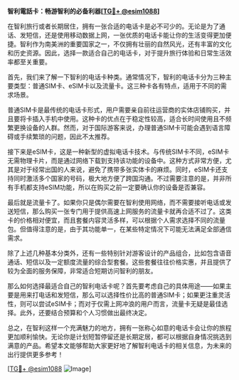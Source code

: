 **智利電話卡：畅游智利的必备利器[[TG💪+ @esim1088](https://t.me/s/esim1088)]**

在智利旅行或者长期居住，拥有一张合适的电话卡是必不可少的。无论是为了通话、发短信，还是使用移动数据上网，一张优质的电话卡能让你的生活变得更加便捷。智利作为南美洲的重要国家之一，不仅拥有壮丽的自然风光，还有丰富的文化和历史资源。因此，选择一款适合自己的电话卡，对于提升旅行体验和日常生活效率都至关重要。

首先，我们来了解一下智利的电话卡种类。通常情况下，智利的电话卡分为三种主要类型：普通SIM卡、eSIM卡以及流量卡。这三种卡各有特点，适用于不同的需求场景。

普通SIM卡是最传统的电话卡形式，用户需要亲自前往运营商的实体店铺购买，并且要将卡插入手机中使用。这种卡的优点在于稳定性较高，适合长时间使用且不频繁更换设备的人群。然而，对于国际游客来说，办理普通SIM卡可能会遇到语言障碍或手续繁琐的问题，因此不太推荐。

接下来是eSIM卡，这是一种新型的虚拟电话卡技术。与传统SIM卡不同，eSIM卡无需物理卡片，而是通过网络下载到支持该功能的设备中。这种方式非常方便，尤其是对于经常出国的人来说，避免了携带多张实体卡的麻烦。同时，eSIM卡还支持同时激活多个国家的号码，极大地方便了跨国沟通。不过需要注意的是，并非所有手机都支持eSIM功能，所以在购买之前一定要确认你的设备是否兼容。

最后就是流量卡了。如果你只是偶尔需要在智利使用网络，而不需要接听电话或发送短信，那么购买一张专门用于提供高速上网服务的流量卡就再合适不过了。这类卡的价格相对便宜，而且套餐内容灵活多样，可以根据个人需求选择不同的流量包。但值得注意的是，由于其功能单一，在某些特定情况下可能无法满足全部通信需求。

除了上述几种基本分类外，还有一些特别针对游客设计的产品组合，比如包含语音通话、短信以及一定额度流量的综合型套餐。这些套餐往往价格实惠，并且提供了较为全面的服务保障，非常适合短期访问智利的朋友。

那么如何选择最适合自己的智利电话卡呢？首先要考虑自己的具体用途——如果主要是用来打电话和发短信，那么可以选择性价比高的普通SIM卡；如果更注重灵活性，则可以尝试eSIM卡；而对于仅需上网冲浪的用户而言，流量卡无疑是最佳选择。此外，还要结合预算和个人习惯做出最终决定。

总之，在智利这样一个充满魅力的地方，拥有一张称心如意的电话卡会让你的旅程更加顺利愉快。无论你是计划短暂停留还是长期定居，都可以根据自身情况挑选到满意的产品。希望本文能够帮助大家更好地了解智利电话卡的相关信息，为未来的出行提供更多参考！

[[TG💪+ @esim1088](https://t.me/s/esim1088) ![Image](https://i.postimg.cc/4NQfJmqS/Snipaste-2025-05-13-00-14-12.png)]